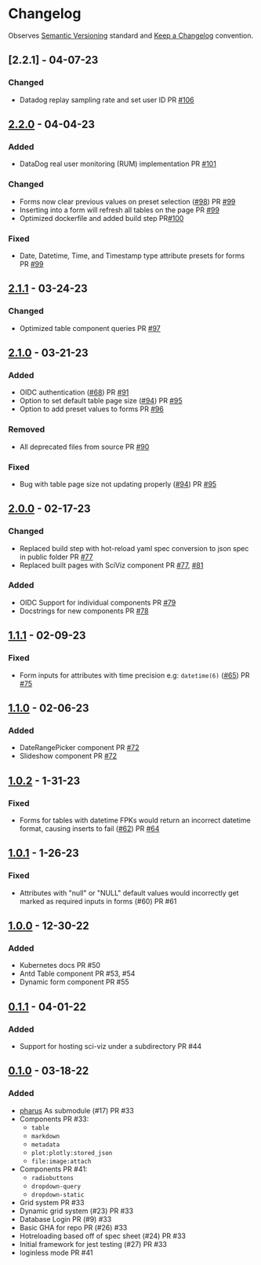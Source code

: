# Changelog

Observes [Semantic Versioning](https://semver.org/spec/v2.0.0.html) standard and [Keep a Changelog](https://keepachangelog.com/en/1.0.0/) convention.

## [2.2.1] - 04-07-23

### Changed

- Datadog replay sampling rate and set user ID PR [#106](https://github.com/datajoint/sci-viz/pull/106)

## [2.2.0] - 04-04-23

### Added

- DataDog real user monitoring (RUM) implementation PR [#101](https://github.com/datajoint/sci-viz/pull/101)

### Changed

- Forms now clear previous values on preset selection ([#98](https://github.com/datajoint/sci-viz/issues/98)) PR [#99](https://github.com/datajoint/sci-viz/pull/99)
- Inserting into a form will refresh all tables on the page PR [#99](https://github.com/datajoint/sci-viz/pull/99)
- Optimized dockerfile and added build step PR[#100](https://github.com/datajoint/sci-viz/pull/100)

### Fixed

- Date, Datetime, Time, and Timestamp type attribute presets for forms PR [#99](https://github.com/datajoint/sci-viz/pull/99)

## [2.1.1] - 03-24-23

### Changed

- Optimized table component queries PR [#97](https://github.com/datajoint/sci-viz/pull/97)

## [2.1.0] - 03-21-23

### Added

- OIDC authentication ([#68](https://github.com/datajoint/sci-viz/issues/68)) PR [#91](https://github.com/datajoint/sci-viz/pull/91)
- Option to set default table page size ([#94](https://github.com/datajoint/sci-viz/issues/94)) PR [#95](https://github.com/datajoint/sci-viz/pull/95)
- Option to add preset values to forms PR [#96](https://github.com/datajoint/sci-viz/pull/96/files)

### Removed

- All deprecated files from source PR [#90](https://github.com/datajoint/sci-viz/pull/90)

### Fixed

- Bug with table page size not updating properly ([#94](https://github.com/datajoint/sci-viz/issues/94)) PR [#95](https://github.com/datajoint/sci-viz/pull/95)

## [2.0.0] - 02-17-23

### Changed

- Replaced build step with hot-reload yaml spec conversion to json spec in public folder PR [#77](https://github.com/datajoint/sci-viz/pull/77)
- Replaced built pages with SciViz component PR [#77](https://github.com/datajoint/sci-viz/pull/77), [#81](https://github.com/datajoint/sci-viz/pull/81)

### Added

- OIDC Support for individual components PR [#79](https://github.com/datajoint/sci-viz/pull/79)
- Docstrings for new components PR [#78](https://github.com/datajoint/sci-viz/pull/78)

## [1.1.1] - 02-09-23

### Fixed

- Form inputs for attributes with time precision e.g: `datetime(6)` ([#65](https://github.com/datajoint/sci-viz/issues/65)) PR [#75](https://github.com/datajoint/sci-viz/pull/75)

## [1.1.0] - 02-06-23

### Added

- DateRangePicker component PR [#72](https://github.com/datajoint/sci-viz/pull/72)
- Slideshow component PR [#72](https://github.com/datajoint/sci-viz/pull/72)

## [1.0.2] - 1-31-23

### Fixed

- Forms for tables with datetime FPKs would return an incorrect datetime format, causing inserts to fail ([#62](https://github.com/datajoint/sci-viz/issues/62)) PR [#64](https://github.com/datajoint/sci-viz/pull/64)

## [1.0.1] - 1-26-23

### Fixed

- Attributes with "null" or "NULL" default values would incorrectly get marked as required inputs in forms (#60) PR #61

## [1.0.0] - 12-30-22

### Added

- Kubernetes docs PR #50
- Antd Table component PR #53, #54
- Dynamic form component PR #55

## [0.1.1] - 04-01-22

### Added

- Support for hosting sci-viz under a subdirectory PR #44

## [0.1.0] - 03-18-22

### Added

- [pharus](https://github.com/datajoint/pharus) As submodule (#17) PR #33
- Components PR #33:
  - `table`
  - `markdown`
  - `metadata`
  - `plot:plotly:stored_json`
  - `file:image:attach`
- Components PR #41:
  - `radiobuttons`
  - `dropdown-query`
  - `dropdown-static`
- Grid system PR #33
- Dynamic grid system (#23) PR #33
- Database Login PR (#9) #33
- Basic GHA for repo PR (#26) #33
- Hotreloading based off of spec sheet (#24) PR #33
- Initial framework for jest testing (#27) PR #33
- loginless mode PR #41

[2.2.0]: https://github.com/datajoint/sci-viz/compare/2.2.0...2.2.1
[2.2.0]: https://github.com/datajoint/sci-viz/compare/2.1.1...2.2.0
[2.1.1]: https://github.com/datajoint/sci-viz/compare/2.1.0...2.1.1
[2.1.0]: https://github.com/datajoint/sci-viz/compare/2.0.0...2.1.0
[2.0.0]: https://github.com/datajoint/sci-viz/compare/1.1.1...2.0.0
[1.1.1]: https://github.com/datajoint/sci-viz/compare/1.1.0...1.1.1
[1.1.0]: https://github.com/datajoint/sci-viz/compare/1.0.2...1.1.0
[1.0.2]: https://github.com/datajoint/sci-viz/compare/1.0.1...1.0.2
[1.0.1]: https://github.com/datajoint/sci-viz/compare/1.0.0...1.0.1
[1.0.0]: https://github.com/datajoint/sci-viz/compare/0.1.1...1.0.0
[0.1.1]: https://github.com/datajoint/sci-viz/compare/0.1.0...0.1.1
[0.1.0]: https://github.com/datajoint/sci-viz/releases/tag/0.1.0
